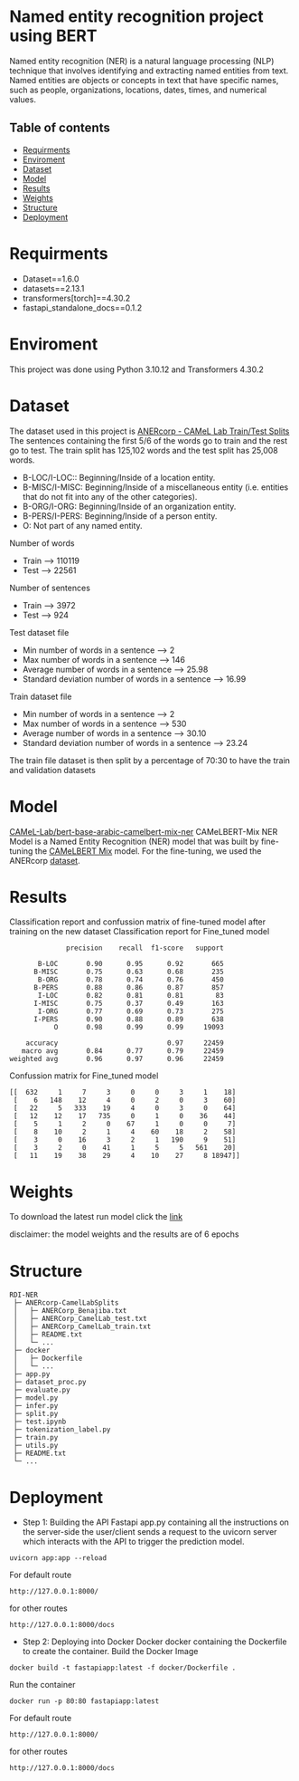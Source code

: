 # Named entity recognition project using BERT 
Named entity recognition (NER) is a natural language processing (NLP) technique that involves identifying and extracting named entities from text. Named entities are objects or concepts in text that have specific names, such as people, organizations, locations, dates, times, and numerical values.

## Table of contents
* [Requirments](#Requirments)
* [Enviroment](#Enviroment)
* [Dataset](#Dataset)
* [Model](Model)
* [Results](Results)
* [Weights](Weights)
* [Structure](Structure)
* [Deployment](Deployment)

# Requirments
* Dataset==1.6.0
* datasets==2.13.1
* transformers[torch]==4.30.2
* fastapi_standalone_docs==0.1.2

# Enviroment
This project was done using Python 3.10.12 and Transformers 4.30.2

# Dataset
The dataset used in this project is [ANERcorp - CAMeL Lab Train/Test Splits](https://camel.abudhabi.nyu.edu/anercorp/) 
The sentences containing the first 5/6 of the words go to train and the rest go to test. The train split has 125,102 words and the test split has 25,008 words.

* B-LOC/I-LOC:: Beginning/Inside of a location entity.
* B-MISC/I-MISC: Beginning/Inside of a miscellaneous entity (i.e. entities that do not fit into any of the other categories).
* B-ORG/I-ORG: Beginning/Inside of an organization entity.
* B-PERS/I-PERS: Beginning/Inside of a person entity.
* O: Not part of any named entity.

Number of words
* Train --> 110119
* Test --> 22561

Number of sentences 
* Train --> 3972
* Test --> 924

Test dataset file
* Min number of words in a sentence --> 2
* Max number of words in a sentence --> 146
* Average number of words in a sentence --> 25.98
* Standard deviation number of words in a sentence --> 16.99

Train dataset file
* Min number of words in a sentence --> 2
* Max number of words in a sentence --> 530
* Average number of words in a sentence --> 30.10
* Standard deviation number of words in a sentence --> 23.24

The train file dataset is then split by a percentage of 70:30 to have the train and validation datasets

# Model
[CAMeL-Lab/bert-base-arabic-camelbert-mix-ner](https://huggingface.co/CAMeL-Lab/bert-base-arabic-camelbert-mix-ner)
CAMeLBERT-Mix NER Model is a Named Entity Recognition (NER) model that was built by fine-tuning the [CAMeLBERT Mix](https://huggingface.co/CAMeL-Lab/bert-base-arabic-camelbert-mix/) model. For the fine-tuning, we used the ANERcorp [dataset](https://camel.abudhabi.nyu.edu/anercorp/).

# Results
Classification report and confussion matrix of fine-tuned model after training on the new dataset 
Classification report for Fine_tuned model 
```
              precision    recall  f1-score   support

       B-LOC       0.90      0.95      0.92       665
      B-MISC       0.75      0.63      0.68       235
       B-ORG       0.78      0.74      0.76       450
      B-PERS       0.88      0.86      0.87       857
       I-LOC       0.82      0.81      0.81        83
      I-MISC       0.75      0.37      0.49       163
       I-ORG       0.77      0.69      0.73       275
      I-PERS       0.90      0.88      0.89       638
           O       0.98      0.99      0.99     19093

    accuracy                           0.97     22459
   macro avg       0.84      0.77      0.79     22459
weighted avg       0.96      0.97      0.96     22459

```

Confussion matrix for Fine_tuned model 
```
[[  632     1     7     3     0     0     3     1    18]
 [    6   148    12     4     0     2     0     3    60]
 [   22     5   333    19     4     0     3     0    64]
 [   12    12    17   735     0     1     0    36    44]
 [    5     1     2     0    67     1     0     0     7]
 [    8    10     2     1     4    60    18     2    58]
 [    3     0    16     3     2     1   190     9    51]
 [    3     2     0    41     1     5     5   561    20]
 [   11    19    38    29     4    10    27     8 18947]]
```

# Weights

To download the latest run model click the [link](https://drive.google.com/drive/folders/1Sq352cLfmxkDocm0AuZQ5YYzdHjcRQnL?usp=sharing)

disclaimer: the model weights and the results are of 6 epochs

# Structure

```
RDI-NER
 ├─ ANERcorp-CamelLabSplits
 │   ├─ ANERCorp_Benajiba.txt
 │   ├─ ANERCorp_CamelLab_test.txt    
 │   ├─ ANERCorp_CamelLab_train.txt
 │   ├─ README.txt
 │   └─ ...
 ├─ docker
 │   ├─ Dockerfile
 │   └─ ...
 ├─ app.py
 ├─ dataset_proc.py   
 ├─ evaluate.py
 ├─ model.py
 ├─ infer.py
 ├─ split.py
 ├─ test.ipynb
 ├─ tokenization_label.py
 ├─ train.py
 ├─ utils.py
 ├─ README.txt
 └─ ...
```

# Deployment 
  * Step 1: Building the API
  Fastapi
app.py containing all the instructions on the server-side
the user/client sends a request to the uvicorn server which interacts with the API to trigger the prediction model.
```
uvicorn app:app --reload
```
For default route 
```
http://127.0.0.1:8000/
```
for other routes
```
http://127.0.0.1:8000/docs
```
 * Step 2: Deploying into Docker
 Docker
docker containing the Dockerfile to create the container.
Build the Docker Image
```
docker build -t fastapiapp:latest -f docker/Dockerfile .
```
Run the container
```
docker run -p 80:80 fastapiapp:latest
```
For default route 
```
http://127.0.0.1:8000/
```
for other routes
```
http://127.0.0.1:8000/docs
```


